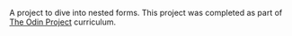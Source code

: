 A project to dive into nested forms. This project was completed as part of [The Odin Project](https://www.theodinproject.com/lessons/ruby-on-rails-flight-booker) curriculum.
